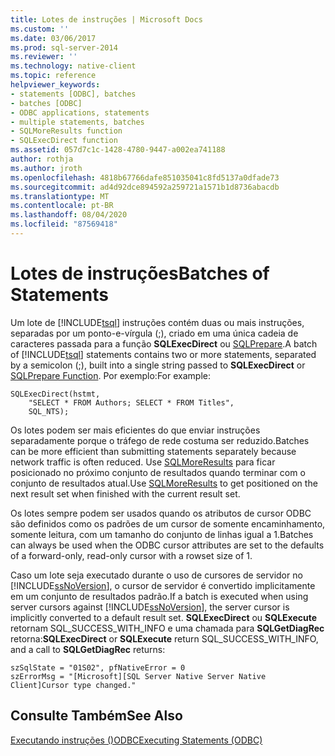 ```yaml
---
title: Lotes de instruções | Microsoft Docs
ms.custom: ''
ms.date: 03/06/2017
ms.prod: sql-server-2014
ms.reviewer: ''
ms.technology: native-client
ms.topic: reference
helpviewer_keywords:
- statements [ODBC], batches
- batches [ODBC]
- ODBC applications, statements
- multiple statements, batches
- SQLMoreResults function
- SQLExecDirect function
ms.assetid: 057d7c1c-1428-4780-9447-a002ea741188
author: rothja
ms.author: jroth
ms.openlocfilehash: 4818b67766dafe851035041c8fd5137a0dfade73
ms.sourcegitcommit: ad4d92dce894592a259721a1571b1d8736abacdb
ms.translationtype: MT
ms.contentlocale: pt-BR
ms.lasthandoff: 08/04/2020
ms.locfileid: "87569418"
---
```

# <a name="batches-of-statements"></a><span data-ttu-id="45cac-102">Lotes de instruções</span><span class="sxs-lookup"><span data-stu-id="45cac-102">Batches of Statements</span></span>
  <span data-ttu-id="45cac-103">Um lote de [!INCLUDE[tsql](../../../includes/tsql-md.md)] instruções contém duas ou mais instruções, separadas por um ponto-e-vírgula (;), criado em uma única cadeia de caracteres passada para a função **SQLExecDirect** ou [SQLPrepare](https://go.microsoft.com/fwlink/?LinkId=59360).</span><span class="sxs-lookup"><span data-stu-id="45cac-103">A batch of [!INCLUDE[tsql](../../../includes/tsql-md.md)] statements contains two or more statements, separated by a semicolon (;), built into a single string passed to **SQLExecDirect** or [SQLPrepare Function](https://go.microsoft.com/fwlink/?LinkId=59360).</span></span> <span data-ttu-id="45cac-104">Por exemplo:</span><span class="sxs-lookup"><span data-stu-id="45cac-104">For example:</span></span>  
  
```  
SQLExecDirect(hstmt,   
    "SELECT * FROM Authors; SELECT * FROM Titles",  
    SQL_NTS);  
```  
  
 <span data-ttu-id="45cac-105">Os lotes podem ser mais eficientes do que enviar instruções separadamente porque o tráfego de rede costuma ser reduzido.</span><span class="sxs-lookup"><span data-stu-id="45cac-105">Batches can be more efficient than submitting statements separately because network traffic is often reduced.</span></span> <span data-ttu-id="45cac-106">Use [SQLMoreResults](../../native-client-odbc-api/sqlmoreresults.md) para ficar posicionado no próximo conjunto de resultados quando terminar com o conjunto de resultados atual.</span><span class="sxs-lookup"><span data-stu-id="45cac-106">Use [SQLMoreResults](../../native-client-odbc-api/sqlmoreresults.md) to get positioned on the next result set when finished with the current result set.</span></span>  
  
 <span data-ttu-id="45cac-107">Os lotes sempre podem ser usados quando os atributos de cursor ODBC são definidos como os padrões de um cursor de somente encaminhamento, somente leitura, com um tamanho do conjunto de linhas igual a 1.</span><span class="sxs-lookup"><span data-stu-id="45cac-107">Batches can always be used when the ODBC cursor attributes are set to the defaults of a forward-only, read-only cursor with a rowset size of 1.</span></span>  
  
 <span data-ttu-id="45cac-108">Caso um lote seja executado durante o uso de cursores de servidor no [!INCLUDE[ssNoVersion](../../../includes/ssnoversion-md.md)], o cursor de servidor é convertido implicitamente em um conjunto de resultados padrão.</span><span class="sxs-lookup"><span data-stu-id="45cac-108">If a batch is executed when using server cursors against [!INCLUDE[ssNoVersion](../../../includes/ssnoversion-md.md)], the server cursor is implicitly converted to a default result set.</span></span> <span data-ttu-id="45cac-109">**SQLExecDirect** ou **SQLExecute** retornam SQL_SUCCESS_WITH_INFO e uma chamada para **SQLGetDiagRec** retorna:</span><span class="sxs-lookup"><span data-stu-id="45cac-109">**SQLExecDirect** or **SQLExecute** return SQL_SUCCESS_WITH_INFO, and a call to **SQLGetDiagRec** returns:</span></span>  
  
```  
szSqlState = "01S02", pfNativeError = 0  
szErrorMsg = "[Microsoft][SQL Server Native Server Native Client]Cursor type changed."  
```  
  
## <a name="see-also"></a><span data-ttu-id="45cac-110">Consulte Também</span><span class="sxs-lookup"><span data-stu-id="45cac-110">See Also</span></span>  
 [<span data-ttu-id="45cac-111">Executando instruções &#40;&#41;ODBC</span><span class="sxs-lookup"><span data-stu-id="45cac-111">Executing Statements &#40;ODBC&#41;</span></span>](executing-statements-odbc.md)  
  
  
